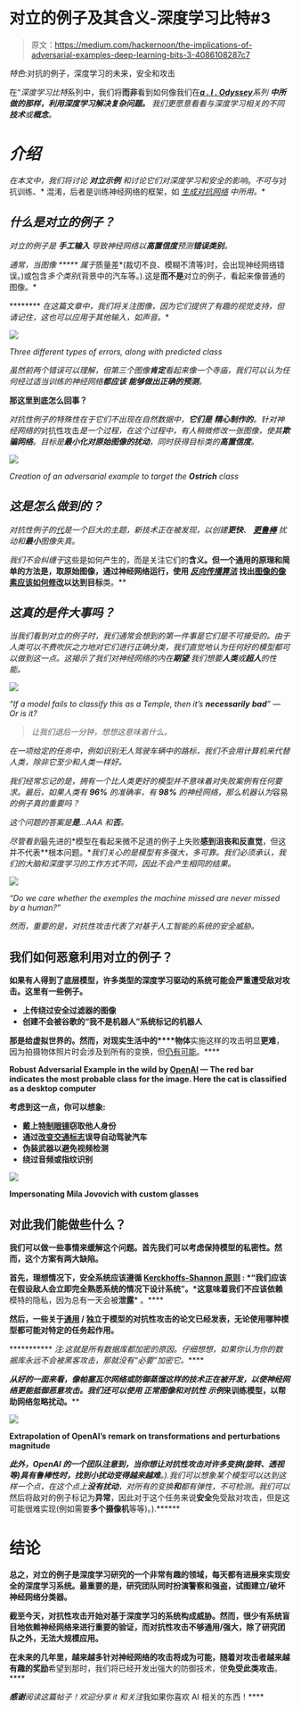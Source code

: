 # 对立的例子及其含义-深度学习比特#3

> 原文：<https://medium.com/hackernoon/the-implications-of-adversarial-examples-deep-learning-bits-3-4086108287c7>

*特色*:对抗的例子，深度学习的未来，安全和攻击

在“*深度学习比特*系列中，我们将**而非**看到如何像我们在[***a . I . Odyssey***](/@juliendespois/talk-to-you-computer-with-you-eyes-and-deep-learning-a-i-odyssey-part-2-7d3405ab8be1)*系列 ***中所做的那样，利用深度学习解决复杂问题。*** 我们更愿意看看与深度学习相关的不同**技术**或**概念**。*

# *介绍*

*在本文中，我们将讨论 ***对立示例*** 和讨论它们对深度学习和安全的影响*。*不可与*对抗训练、* 混淆，后者是训练神经网络的框架，如 [*生成对抗网络*](https://arxiv.org/abs/1406.2661) *中所用。**

## *什么是对立的例子？*

*对立的例子是 ***手工输入*** 导致神经网络以**高置信度**预测**错误类别**。*

*通常，当图像 ***** 属于*质量差*(裁切不良、模糊不清等)时，会出现神经网络错误。)或包含*多个类别*(背景中的汽车等。).这是**而不是**对立的例子，看起来像普通的图像。*

******** *在这篇文章中，我们将关注图像，因为它们提供了有趣的视觉支持，但请记住，这也可以应用于其他输入，如声音。**

*![](img/7a44be9085d9521eae879d25ad1467c8.png)*

*Three different types of errors, along with predicted class*

*虽然前两个错误可以理解，但第三个图像**肯定**看起来像一个寺庙，我们可以认为任何经过适当训练的神经网络**都应该** **能够做出正确的预测**。*

****那这里到底怎么回事？****

*对抗性例子的特殊性在于它们不出现在自然数据中，**它们是** **精心制作的**。针对神经网络的*对抗性攻击*是一个过程，在这个过程中，有人稍微修改一张图像，使其**欺骗网络**。目标是**最小化对原始图像的扰动**，同时获得目标类的**高置信度**。*

*![](img/3d1837ddaa55b4f733d7a8fbf7b3c00b.png)*

*Creation of an adversarial example to target the **Ostrich** class*

## *这是怎么做到的？*

*对抗性例子的[代](https://arxiv.org/abs/1412.6572)是一个巨大的主题，新技术正在被发现，以创建**更快**、 [**更鲁棒**](https://blog.openai.com/adversarial-example-research/) 扰动和**最小**图像失真。*

*我们不会纠缠于*这些是如何产生的，而是关注它们的**含义。**但一个通用的原理和简单的方法是，取原始图像，通过神经网络运行，使用 [*反向传播算法*](http://neuralnetworksanddeeplearning.com/chap2.html) 找出[图像的**像素**应该如何修改](http://karpathy.github.io/2015/03/30/breaking-convnets/)以达到**目标**类。**

## *这真的是件大事吗？*

*当我们看到对立的例子时，我们通常会想到的第一件事是它们是不可接受的。由于人类可以不费吹灰之力地对它们进行正确分类，我们直觉地认为任何好的模型都可以做到这一点。这揭示了我们对神经网络的内在**期望**:我们想要**人类**或**超人**的性能。*

*![](img/78e4e0a3f14605ded31e1671661306dc.png)*

*“If a model fails to classify this as a Temple, then it’s **necessarily** **bad**” — Or is it?*

> *让我们退后一分钟，想想这意味着什么。*

*在一项给定的任务中，例如识别无人驾驶车辆中的路标，我们不会用计算机来代替人类，除非它至少和人类一样好。*

*我们经常忘记的是，拥有一个比人类更好的模型并不意味着对失败案例有任何要求。最后，如果人类有 **96%** 的准确率，有 **98%** 的神经网络，那么机器认为*容易*的例子真的重要吗？*

*这个问题的答案是**是**…AAA 和**否**。*

*尽管看到*最先进的*模型在看起来微不足道的例子上失败**感到沮丧和反直觉**，但这并不代表**根本问题。**我们关心的是模型有多强大，多可靠。我们必须承认，我们的大脑和深度学习的工作方式不同，因此不会产生相同的结果。*

*![](img/8833508a16ea1bcbb34e29dc10078535.png)*

*“Do we care whether the exemples the machine missed are never missed by a human?”*

*然而，*重要的是，对抗性攻击代表了对基于人工智能的系统的安全威胁。**

## **我们如何恶意利用对立的例子？**

**如果有人得到了底层模型，许多类型的深度学习驱动的系统可能会严重遭受敌对攻击。这里有一些例子。**

*   **上传绕过安全过滤器的图像**
*   **创建不会被谷歌的“我不是机器人”系统标记的机器人**

**那是给虚拟世界的。然而，对现实生活中的****物体**实施这样的攻击明显**更难**，因为拍摄物体照片时会涉及到所有的变换，但[仍有可能](https://blog.openai.com/robust-adversarial-inputs/)。****

****Robust Adversarial Example in the wild by [OpenAI](https://blog.openai.com/robust-adversarial-inputs/) — The red bar indicates the most probable class for the image. Here the cat is classified as a desktop computer****

****考虑到这一点，你可以想象:****

*   ****戴上[特制眼镜](https://www.cs.cmu.edu/~sbhagava/papers/face-rec-ccs16.pdf)窃取他人身份****
*   ****通过[改变交通标志](https://arxiv.org/pdf/1707.08945.pdf)误导自动驾驶汽车****
*   ****伪装武器以避免视频检测****
*   ****绕过音频或指纹识别****

****![](img/2f7d40e56fb8d0c3604f97cccb244fbb.png)****

****Impersonating Mila Jovovich with custom glasses****

## ****对此我们能做些什么？****

****我们可以做一些事情来缓解这个问题。首先我们可以考虑保持模型的私密性。然而，这个**方案**有两大缺陷。****

******首先**，理想情况下，安全系统应该遵循 [Kerckhoffs-Shannon 原则](https://en.wikipedia.org/wiki/Kerckhoffs%27s_principle) : *“我们应该在假设敌人会立即完全熟悉系统的情况下设计系统”。*这意味着我们**不应该依赖**模特的隐私，因为总有一天会被**泄露*** 。****

******然后**，一些关于[通用](https://arxiv.org/abs/1707.05572v1) / **独立于模型的**对抗性攻击的论文已经发表，无论使用哪种模型都可能对特定的任务起作用。****

*********** *注:这就是所有数据库都加密的原因。仔细想想，如果你认为你的数据库永远不会被黑客攻击，那就没有“必要”加密它。*****

****从好的一面来看，像帕塞瓦尔网络或防御蒸馏这样的技术正在被开发，以使神经网络更能抵御恶意攻击。我们还可以使用 *正常*图像和*对抗性* *示例*来训练模型，以帮助网络忽略扰动。****

****![](img/e31ac7fb8bb1538ec3eccdc930a85bef.png)****

****Extrapolation of OpenAI’s remark on transformations and perturbations magnitude****

****此外，OpenAI 的一个团队注意到，当你想让对抗性攻击对许多变换(*旋转*、*透视*等)具有鲁棒性时，找到**小扰动**变得越来越难**。).*我们可以想象*某个模型可以达到这样一个点，在这个点上**没有扰动**，对所有的变换**和**都有弹性，不可检测。我们*可以*然后将敌对的例子标记为**异常**，因此对于这个任务来说**安全**免受敌对攻击，但是这可能很难实现(例如需要**多个摄像机**等等)。).******

# ******结论******

****总之，对立的例子是深度学习研究的一个非常有趣的领域，每天都有**进展**来实现安全的深度学习系统。最重要的是，研究团队同时扮演**警察**和**强盗**，试图**建立/破坏**神经网络分类器。****

****截至今天，对抗性攻击开始对基于深度学习的系统构成威胁。然而，很少有系统盲目地依赖神经网络来进行重要的验证，而对抗性攻击**不够通用/强大**，除了研究团队之外，无法大规模应用。****

******在未来的几年里**，越来越多针对神经网络的攻击将成为可能，随着**对攻击者越来越有趣的奖励**希望到那时，我们将已经开发出强大的防御技术，使**免受此类攻击**。****

******感谢**阅读这篇帖子！欢迎*分享* it 和*关注*我如果你喜欢 AI 相关的东西！****